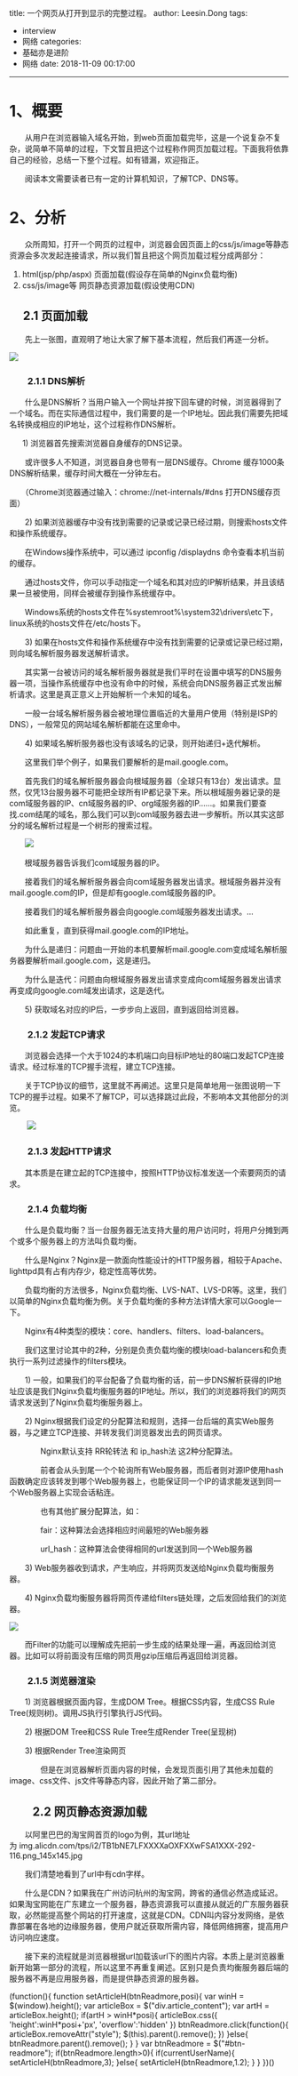 title: 一个网页从打开到显示的完整过程。
author: Leesin.Dong
tags:
  - interview
  - 网络
categories:
  - 基础亦是进阶
  - 网络
date: 2018-11-09 00:17:00
---
1、概要
====

　　从用户在浏览器输入域名开始，到web页面加载完毕，这是一个说复杂不复杂，说简单不简单的过程，下文暂且把这个过程称作网页加载过程。下面我将依靠自己的经验，总结一下整个过程。如有错漏，欢迎指正。

　　阅读本文需要读者已有一定的计算机知识，了解TCP、DNS等。

2、分析
====

　　众所周知，打开一个网页的过程中，浏览器会因页面上的css/js/image等静态资源会多次发起连接请求，所以我们暂且把这个网页加载过程分成两部分：

1.  html(jsp/php/aspx) 页面加载(假设存在简单的Nginx负载均衡)
2.  css/js/image等 网页静态资源加载(假设使用CDN)

     2.1 页面加载
-------------

　　先上一张图，直观明了地让大家了解下基本流程，然后我们再逐一分析。

![](http://images2015.cnblogs.com/blog/966275/201605/966275-20160531211004774-774673398.jpg)

### 　　2.1.1 DNS解析

　　什么是DNS解析？当用户输入一个网址并按下回车键的时候，浏览器得到了一个域名。而在实际通信过程中，我们需要的是一个IP地址。因此我们需要先把域名转换成相应的IP地址，这个过程称作DNS解析。

      1) 浏览器首先搜索浏览器自身缓存的DNS记录。

　　或许很多人不知道，浏览器自身也带有一层DNS缓存。Chrome 缓存1000条DNS解析结果，缓存时间大概在一分钟左右。

　　（Chrome浏览器通过输入：chrome://net-internals/#dns 打开DNS缓存页面）

　　2) 如果浏览器缓存中没有找到需要的记录或记录已经过期，则搜索hosts文件和操作系统缓存。

　　在Windows操作系统中，可以通过 ipconfig /displaydns 命令查看本机当前的缓存。

　　通过hosts文件，你可以手动指定一个域名和其对应的IP解析结果，并且该结果一旦被使用，同样会被缓存到操作系统缓存中。

　　Windows系统的hosts文件在%systemroot%\\system32\\drivers\\etc下，linux系统的hosts文件在/etc/hosts下。

　　3) 如果在hosts文件和操作系统缓存中没有找到需要的记录或记录已经过期，则向域名解析服务器发送解析请求。

　　其实第一台被访问的域名解析服务器就是我们平时在设置中填写的DNS服务器一项，当操作系统缓存中也没有命中的时候，系统会向DNS服务器正式发出解析请求。这里是真正意义上开始解析一个未知的域名。

　　一般一台域名解析服务器会被地理位置临近的大量用户使用（特别是ISP的DNS），一般常见的网站域名解析都能在这里命中。

　　4) 如果域名解析服务器也没有该域名的记录，则开始递归+迭代解析。

　　这里我们举个例子，如果我们要解析的是mail.google.com。

　　首先我们的域名解析服务器会向根域服务器（全球只有13台）发出请求。显然，仅凭13台服务器不可能把全球所有IP都记录下来。所以根域服务器记录的是com域服务器的IP、cn域服务器的IP、org域服务器的IP……。如果我们要查找.com结尾的域名，那么我们可以到com域服务器去进一步解析。所以其实这部分的域名解析过程是一个树形的搜索过程。

       ![](http://images2015.cnblogs.com/blog/966275/201606/966275-20160629154957031-949857222.jpg)

       根域服务器告诉我们com域服务器的IP。

　　接着我们的域名解析服务器会向com域服务器发出请求。根域服务器并没有mail.google.com的IP，但是却有google.com域服务器的IP。

　　接着我们的域名解析服务器会向google.com域服务器发出请求。...

　　如此重复，直到获得mail.google.com的IP地址。

　　为什么是递归：问题由一开始的本机要解析mail.google.com变成域名解析服务器要解析mail.google.com，这是递归。

　　为什么是迭代：问题由向根域服务器发出请求变成向com域服务器发出请求再变成向google.com域发出请求，这是迭代。

　　5) 获取域名对应的IP后，一步步向上返回，直到返回给浏览器。

### 　　2.1.2 发起TCP请求

　　浏览器会选择一个大于1024的本机端口向目标IP地址的80端口发起TCP连接请求。经过标准的TCP握手流程，建立TCP连接。

　　关于TCP协议的细节，这里就不再阐述。这里只是简单地用一张图说明一下TCP的握手过程。如果不了解TCP，可以选择跳过此段，不影响本文其他部分的浏览。

        ![](http://images2015.cnblogs.com/blog/966275/201606/966275-20160629154304984-1145838964.jpg)

### 　　2.1.3 发起HTTP请求

　　其本质是在建立起的TCP连接中，按照HTTP协议标准发送一个索要网页的请求。

### 　　2.1.4 负载均衡

　　什么是负载均衡？当一台服务器无法支持大量的用户访问时，将用户分摊到两个或多个服务器上的方法叫负载均衡。

　　什么是Nginx？Nginx是一款面向性能设计的HTTP服务器，相较于Apache、lighttpd具有占有内存少，稳定性高等优势。

　　负载均衡的方法很多，Nginx负载均衡、LVS-NAT、LVS-DR等。这里，我们以简单的Nginx负载均衡为例。关于负载均衡的多种方法详情大家可以Google一下。

　　Nginx有4种类型的模块：core、handlers、filters、load-balancers。

　　我们这里讨论其中的2种，分别是负责负载均衡的模块load-balancers和负责执行一系列过滤操作的filters模块。

　　1) 一般，如果我们的平台配备了负载均衡的话，前一步DNS解析获得的IP地址应该是我们Nginx负载均衡服务器的IP地址。所以，我们的浏览器将我们的网页请求发送到了Nginx负载均衡服务器上。

　　2) Nginx根据我们设定的分配算法和规则，选择一台后端的真实Web服务器，与之建立TCP连接、并转发我们浏览器发出去的网页请求。

　　　　Nginx默认支持 RR轮转法 和 ip_hash法 这2种分配算法。

　　　　前者会从头到尾一个个轮询所有Web服务器，而后者则对源IP使用hash函数确定应该转发到哪个Web服务器上，也能保证同一个IP的请求能发送到同一个Web服务器上实现会话粘连。

　　　　也有其他扩展分配算法，如：

　　　　fair：这种算法会选择相应时间最短的Web服务器

　　　　url_hash：这种算法会使得相同的url发送到同一个Web服务器

　　3) Web服务器收到请求，产生响应，并将网页发送给Nginx负载均衡服务器。

　　4) Nginx负载均衡服务器将网页传递给filters链处理，之后发回给我们的浏览器。

![](http://images2015.cnblogs.com/blog/966275/201605/966275-20160530223047992-680950620.jpg)

　　而Filter的功能可以理解成先把前一步生成的结果处理一遍，再返回给浏览器。比如可以将前面没有压缩的网页用gzip压缩后再返回给浏览器。

### 　　2.1.5 浏览器渲染

　　1) 浏览器根据页面内容，生成DOM Tree。根据CSS内容，生成CSS Rule Tree(规则树)。调用JS执行引擎执行JS代码。

　　2) 根据DOM Tree和CSS Rule Tree生成Render Tree(呈现树)

　　3) 根据Render Tree渲染网页

　　　　但是在浏览器解析页面内容的时候，会发现页面引用了其他未加载的image、css文件、js文件等静态内容，因此开始了第二部分。

　　2.2 网页静态资源加载
--------------

　　以阿里巴巴的淘宝网首页的logo为例，其url地址为 img.alicdn.com/tps/i2/TB1bNE7LFXXXXaOXFXXwFSA1XXX-292-116.png_145x145.jpg

　　我们清楚地看到了url中有cdn字样。

　　什么是CDN？如果我在广州访问杭州的淘宝网，跨省的通信必然造成延迟。如果淘宝网能在广东建立一个服务器，静态资源我可以直接从就近的广东服务器获取，必然能提高整个网站的打开速度，这就是CDN。CDN叫内容分发网络，是依靠部署在各地的边缘服务器，使用户就近获取所需内容，降低网络拥塞，提高用户访问响应速度。

　　接下来的流程就是浏览器根据url加载该url下的图片内容。本质上是浏览器重新开始第一部分的流程，所以这里不再重复阐述。区别只是负责均衡服务器后端的服务器不再是应用服务器，而是提供静态资源的服务器。

(function(){ function setArticleH(btnReadmore,posi){ var winH = $(window).height(); var articleBox = $("div.article_content"); var artH = articleBox.height(); if(artH > winH\*posi){ articleBox.css({ 'height':winH\*posi+'px', 'overflow':'hidden' }) btnReadmore.click(function(){ articleBox.removeAttr("style"); $(this).parent().remove(); }) }else{ btnReadmore.parent().remove(); } } var btnReadmore = $("#btn-readmore"); if(btnReadmore.length>0){ if(currentUserName){ setArticleH(btnReadmore,3); }else{ setArticleH(btnReadmore,1.2); } } })()